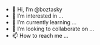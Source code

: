 - 👋 Hi, I’m @boztasky
- 👀 I’m interested in ...
- 🌱 I’m currently learning ...
- 💞️ I’m looking to collaborate on ...
- 📫 How to reach me ...

<!---
boztasky/boztasky is a ✨ special ✨ repository because its `README.md` (this file) appears on your GitHub profile.
You can click the Preview link to take a look at your changes.
--->
